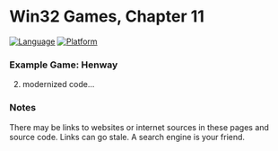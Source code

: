 # Win32 Games, Chapter 11
[![Language](https://img.shields.io/badge/Language%20-C++-blue.svg)](https://github.com/GeorgePimpleton/Win32-games/)
[![Platform](https://img.shields.io/badge/Platform%20-Win32-blue.svg)](https://github.com/GeorgePimpleton/Win32-games/)

### Example Game: Henway
2. modernized code...

### Notes
There may be links to websites or internet sources in these pages and source code. Links can go stale. A search engine is your friend.
